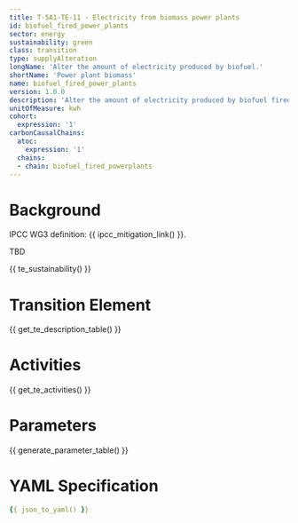```yaml
---
title: T-5A1-TE-11 - Electricity from biomass power plants
id: biofuel_fired_power_plants
sector: energy
sustainability: green
class: transition
type: supplyAlteration
longName: 'Alter the amount of electricity produced by biofuel.'
shortName: 'Power plant biomass'
name: biofuel_fired_power_plants                
version: 1.0.0
description: 'Alter the amount of electricity produced by biofuel fired power plants'
unitOfMeasure: kwh
cohort:
  expression: '1'
carbonCausalChains:
  atoc:
    expression: '1'
  chains:
  - chain: biofuel_fired_powerplants
---
```


# Background

IPCC WG3 definition: {{ ipcc_mitigation_link() }}.

TBD




{{ te_sustainability() }}

# Transition Element

{{ get_te_description_table() }}




# Activities

{{ get_te_activities() }}


# Parameters

{{ generate_parameter_table() }}


# YAML Specification

```yaml
{{ json_to_yaml() }}
```
